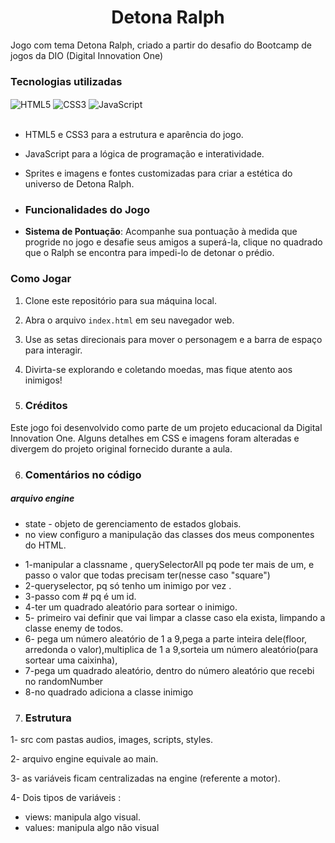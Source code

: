 
 <h1 align="center">Detona Ralph</h1>

 Jogo com tema Detona Ralph, criado a partir do desafio do Bootcamp de jogos da DIO (Digital Innovation One)


<h3 align="left">Tecnologias utilizadas</h3>

<div> 
 <img align="Center" alt="HTML5" src="https://img.shields.io/badge/HTML5-E34F26?style=for-the-badge&logo=html5&logoColor=white">
 <img align="Center" alt="CSS3" src="https://img.shields.io/badge/CSS3-1572B6?style=for-the-badge&logo=css3&logoColor=white">
 <img align="Center" alt="JavaScript" src="https://img.shields.io/badge/JavaScript-yellow?style=for-the-badge&logo=javascript&logoColor=F7DF1E">
</div>
</br>

- HTML5 e CSS3 para a estrutura e aparência do jogo.
- JavaScript para a lógica de programação e interatividade.
- Sprites e imagens e fontes customizadas para criar a estética do universo de Detona Ralph.

- ### Funcionalidades do Jogo

- **Sistema de Pontuação**: Acompanhe sua pontuação à medida que progride no jogo e desafie seus amigos a superá-la, clique no quadrado que o Ralph se encontra para impedi-lo de detonar o prédio.

### Como Jogar

1. Clone este repositório para sua máquina local.
2. Abra o arquivo `index.html` em seu navegador web.
3. Use as setas direcionais para mover o personagem e a barra de espaço para interagir.
4. Divirta-se explorando e coletando moedas, mas fique atento aos inimigos!

5. ### Créditos

Este jogo foi desenvolvido como parte de um projeto educacional da Digital Innovation One.
Alguns detalhes em CSS e imagens foram alteradas e divergem do projeto original fornecido durante a aula.

6. ### Comentários no código
##### arquivo engine

* state - objeto de gerenciamento de estados globais.
* no view configuro a manipulação das classes dos meus componentes do HTML.
- 1-manipular a classname , querySelectorAll pq pode ter mais de um, e passo o valor que todas precisam ter(nesse caso "square")
- 2-queryselector, pq só tenho um inimigo por vez .
- 3-passo com # pq é um id.
- 4-ter um quadrado aleatório para sortear o inimigo.
- 5- primeiro vai definir que vai limpar a classe caso ela exista, limpando a classe enemy de todos.
- 6-  pega um número aleatório de 1 a 9,pega a parte inteira dele(floor, arredonda o valor),multiplica  de 1 a 9,sorteia um número aleatório(para sortear uma caixinha), 
- 7-pega um quadrado aleatório, dentro do número aleatório que recebi no randomNumber
- 8-no quadrado adiciona a classe inimigo

7. ### Estrutura

1- src com pastas audios, images, scripts, styles.

2- arquivo engine equivale ao main.

3- as variáveis ficam centralizadas na engine (referente a motor).

4- Dois tipos de variáveis :
   - views: manipula algo visual.
   - values: manipula algo não visual
